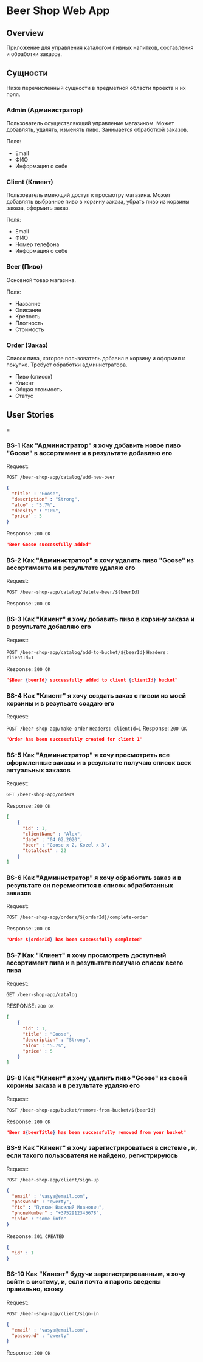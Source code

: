 # Beer Shop Web App

## Overview

Приложение для управления каталогом пивных напитков, составления и обработки заказов.

## Сущности
Ниже перечисленный сущности в предметной области проекта и их поля.

### Admin (Администратор)
Пользователь осуществляющий управление магазином. Может добавлять, удалять, изменять пиво. Занимается обработкой заказов.

Поля:
- Email
- ФИО
- Информация о себе

### Client (Клиент)
Пользователь имеющий доступ к просмотру магазина. Может добавлять выбранное пиво в корзину заказа, убрать пиво из 
корзины заказа, оформить заказ.

Поля:
- Email
- ФИО
- Номер телефона
- Информация о себе

### Beer (Пиво)
Основной товар магазина.

Поля:
- Название
- Описание
- Крепость
- Плотность
- Стоимость

### Order (Заказ)
Список пива, которое пользователь добавил в корзину и оформил к покупке. Требует обработки администратора.

- Пиво (список)
- Клиент
- Общая стоимость
- Статус

## User Stories
=
### BS-1 Как "Администратор" я хочу добавить новое пиво "Goose" в ассортимент и в результате добавляю его

Request:

`POST /beer-shop-app/catalog/add-new-beer`
```json
{
  "title" : "Goose",
  "description" : "Strong",
  "alco" : "5.7%",
  "density" : "10%",
  "price" : 5
}
```

Response:
`200 OK`
```json
"Beer Goose successfully added"
```

### BS-2 Как "Администратор" я хочу удалить пиво "Goose" из ассортимента и в результате удаляю его

Request:

`POST /beer-shop-app/catalog/delete-beer/${beerId}`

Response:
`200 OK`

### BS-3 Как "Клиент" я хочу добавить пиво в корзину заказа и в результате добавляю его

Request:

`POST /beer-shop-app/catalog/add-to-bucket/${beerId}`
`Headers: clientId=1`

Response:
`200 OK`
```json
"$Beer {beerId} successfully added to client {clientId} bucket"
```

### BS-4 Как "Клиент" я хочу создать заказ с пивом из моей корзины и в резульате создаю его

Request:

`POST /beer-shop-app/make-order`
`Headers: clientId=1`
Response:
`200 OK`
```json
"Order has been successfully created for client 1"
```

### BS-5 Как "Администратор" я хочу просмотреть все оформленные заказы и в результате получаю список всех актуальных заказов

Request:

`GET /beer-shop-app/orders`

Response:
`200 OK`
```json
[
    {
      "id" : 1,
      "clientName" : "Alex",
      "date" : "04.02.2020",
      "beer" : "Goose x 2, Kozel x 3",
      "totalCost" : 22
    }
]
```

### BS-6 Как "Администратор" я хочу обработать заказ и в результате он переместится в список обработанных заказов

Request:

`POST /beer-shop-app/orders/${orderId}/complete-order`

Response:
`200 OK`
```json
"Order ${orderId} has been successfully completed"
```

### BS-7 Как "Клиент" я хочу просмотреть доступный ассортимент пива и в результате получаю список всего пива

Request:

`GET /beer-shop-app/catalog`

RESPONSE:
`200 OK`
```json
[
    {
      "id" : 1,
      "title" : "Goose",
      "description" : "Strong",
      "alco" : "5.7%",
      "price" : 5
    }
]
```

### BS-8 Как "Клиент" я хочу удалить пиво "Goose" из своей корзины заказа и в результате удаляю его

Request:

`POST /beer-shop-app/bucket/remove-from-bucket/${beerId}`

Response:
`200 OK`
```json
"Beer ${beerTitle} has been successfully removed from your bucket"
```

### BS-9 Как "Клиент" я хочу зарегистрироваться в системе , и, если такого пользователя не найдено, регистрируюсь

Request:

`POST /beer-shop-app/client/sign-up`
```json
{
  "email" : "vasya@email.com",
  "password" : "qwerty",
  "fio" : "Пупкин Василий Иванович",
  "phoneNumber" : "+3752912345678",
  "info" : "some info" 
}
```

Response:
`201 CREATED`
```json
{
  "id" : 1
}
```

### BS-10 Как "Клиент" будучи зарегистрированным, я хочу войти в систему, и, если почта и пароль введены правильно, вхожу

Request:

`POST /beer-shop-app/client/sign-in`
```json
{
  "email" : "vasya@email.com",
  "password" : "qwerty"
}
```

Response:
`200 OK`